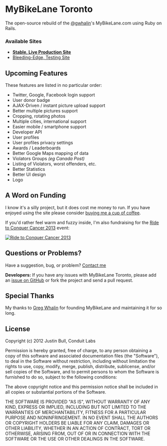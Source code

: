 MyBikeLane Toronto
======================

The open-source rebuild of the [@gwhalin](https://twitter.com/gwhalin)'s MyBikeLane.com using Ruby on Rails.

### Available Sites ####
- **[Stable, Live Production Site](http://www.mybikelane.to/)**
- [Bleeding-Edge, Testing Site](http://staging.mybikelane.to/)


Upcoming Features
----------------------

These features are listed in no particular order:

- Twitter, Google, Facebook login support
- User donor badge
- AJAX-Driven / instant picture upload support
- Better multiple pictures support
- Cropping, rotating photos
- Multiple cities, international support
- Easier mobile / smartphone support
- Developer API
- User profiles
- User profiles privacy settings
- Awards / Leaderboards
- Better Google Maps mapping of data
- Violators Groups *(eg Canada Post)*
- Listing of Violators, worst offenders, etc.
- Better Statistics
- Better UI design
- Logo


A Word on Funding
----------------------

I know it's a silly project, but it does cost me money to run. If you have enjoyed using the site please consider [buying me a cup of coffee](http://www.mybikelane.to/page/support-mybikelane-toronto).

If you'd rather feel warm and fuzzy inside, I'm also fundraising for the [Ride to Conquer Cancer 2013](http://www.conquercancer.ca/goto/justinbull) event:

[![Ride to Conquer Cancer 2013](http://badge.boundlessfundraising.com/en_CA/image/display/cfrccca/1431/3153354 "Ride to Conquer Cancer 2013")](http://www.conquercancer.ca/site/TR?px=3153354&pg=personal&fr_id=1431&s_src=BF_emailbadge2012)



Questions or Problems?
----------------------

Have a suggestion, bug, or problem? [Contact me](mailto:me@justinbull.ca)

**Developers:** If you have any issues with MyBikeLane Toronto, please add an [issue on GitHub](https://github.com/f3ndot/my-bike-lane/issues) or fork the project and send a pull request.


Special Thanks
----------------------

My thanks to [Greg Whalin](https://twitter.com/gwhalin) for founding MyBikeLane and maintaining it for so long.


License
----------------------

Copyright (c) 2012 Justin Bull, Conduit Labs

Permission is hereby granted, free of charge, to any person obtaining a copy of
this software and associated documentation files (the "Software"), to deal in
the Software without restriction, including without limitation the rights to
use, copy, modify, merge, publish, distribute, sublicense, and/or sell copies
of the Software, and to permit persons to whom the Software is furnished to do
so, subject to the following conditions:

The above copyright notice and this permission notice shall be included in all
copies or substantial portions of the Software.

THE SOFTWARE IS PROVIDED "AS IS", WITHOUT WARRANTY OF ANY KIND, EXPRESS OR
IMPLIED, INCLUDING BUT NOT LIMITED TO THE WARRANTIES OF MERCHANTABILITY,
FITNESS FOR A PARTICULAR PURPOSE AND NONINFRINGEMENT. IN NO EVENT SHALL THE
AUTHORS OR COPYRIGHT HOLDERS BE LIABLE FOR ANY CLAIM, DAMAGES OR OTHER
LIABILITY, WHETHER IN AN ACTION OF CONTRACT, TORT OR OTHERWISE, ARISING FROM,
OUT OF OR IN CONNECTION WITH THE SOFTWARE OR THE USE OR OTHER DEALINGS IN THE
SOFTWARE.
